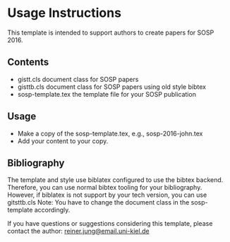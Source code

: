 # Usage Instructions

This template is intended to support authors to create papers for SOSP 2016.

## Contents

- gistt.cls document class for SOSP papers
- gisttb.cls document class for SOSP papers using old style bibtex
- sosp-template.tex the template file for your SOSP publication

## Usage

- Make a copy of the sosp-template.tex, e.g., sosp-2016-john.tex
- Add your content to your copy.

## Bibliography

The template and style use biblatex configured to use the bibtex backend.
Therefore, you can use normal bibtex tooling for your bibliography.
However, if biblatex is not support by your tech version, you can use
gitsttb.cls
Note: You have to change the document class in the sosp-template accordingly.

If you have questions or suggestions considering this template, please
contact the author: reiner.jung@email.uni-kiel.de


